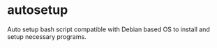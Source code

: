 # autosetup
Auto setup bash script compatible with Debian based OS to install and setup necessary programs.
